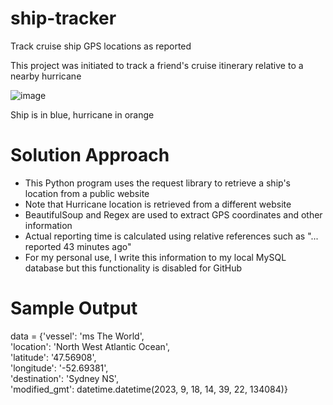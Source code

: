 # ship-tracker
Track cruise ship GPS locations as reported

This project was initiated to track a friend's cruise itinerary relative to a nearby hurricane

![image](https://github.com/drintoul/ship-tracker/assets/40215603/75d50726-2f56-41ec-9ac4-cb4f031a4ab9)

Ship is in blue, hurricane in orange

# Solution Approach
* This Python program uses the request library to retrieve a ship's location from a public website
* Note that Hurricane location is retrieved from a different website
* BeautifulSoup and Regex are used to extract GPS coordinates and other information
* Actual reporting time is calculated using relative references such as "... reported 43 minutes ago"
* For my personal use, I write this information to my local MySQL database but this functionality is disabled for GitHub

# Sample Output

data =
{'vessel': 'ms The World',  
 'location': 'North West Atlantic Ocean',  
 'latitude': '47.56908',  
 'longitude': '-52.69381',  
 'destination': 'Sydney NS',  
 'modified_gmt': datetime.datetime(2023, 9, 18, 14, 39, 22, 134084)}
